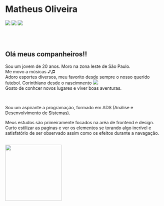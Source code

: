 <h1> Matheus Oliveira </h1>

<div>
  
<a href="https://www.instagram.com/theus_olyver/" target="_blank"><img src="https://img.shields.io/badge/-Instagram-%23E4405F?style=for-the-badge&logo=instagram&logoColor=white" target="_blank"></a>
<a href = "mailto:matheus.oyver@gmail.com"><img src="https://img.shields.io/badge/Gmail-D14836?style=for-the-badge&logo=gmail&logoColor=white" target="_blank"></a>
<a href="https://www.linkedin.com/in/matheus-antonio-costa-de-oliveira-2010a8231/" target="_blank"><img src="https://img.shields.io/badge/-LinkedIn-%230077B5?style=for-the-badge&logo=linkedin&logoColor=white" target="_blank"></a> 

</div>

<br>
<br>
<h2> Olá meus companheiros!! </h2>
<p> Sou um jovem de 20 anos. Moro na zona leste de São Paulo. <br>
  Me movo a músicas ♪♫ <br>
  Adoro esportes diversos,  meu favorito desde sempre o nosso querido futebol. Corinthiano desde o nascimnento <img src="https://user-images.githubusercontent.com/85374979/222990548-704f14e7-b3aa-4131-a1b4-dc56292a8dcd.png" /> <br>
  Gosto de conhcer novos lugares e viver boas aventuras.
</P>
<br>
<p> Sou um aspirante a programação, formado em ADS (Análise e Desenvolvimento de Sistemas). </p>
<p> Meus estudos são primeiramente focados na aréa de frontend e design. Curto estilizar as paginas e ver os elementos se torando algo incrível e satisfatório de ser observado assim como os efeitos durante a navagação.
</p>

<h2>  </h2>

<div> 
<img height="180em" src="https://github-readme-stats.vercel.app/api/top-langs/?username=matheu5Z2&layout=compact&langs_count=7&theme=dracula"/>
</div>
